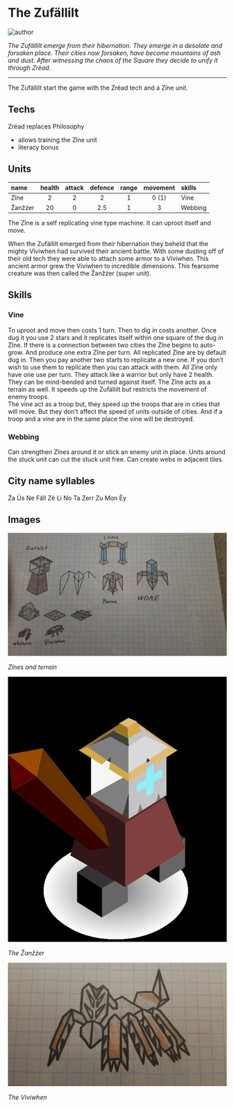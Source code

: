 # The Zufällilt

![author](https://img.shields.io/badge/author-Ultragameboy%236443-%237289DA)

*The Zufällilt emerge from their hibernation. They emerge in a desolate and forsaken place. Their cities now forsaken, have become mountains of ash and dust. After witnessing the chaos of the Square they decide to unify it through Zrëad.*

---

The Zufällilt start the game with the Zrëad tech and a Zîne unit.

## Techs

Zrëad replaces Philosophy

- allows training the Zîne unit
- literacy bonus

## Units

| name    | health | attack | defence | range | movement | skills  |
|:--------|:------:|:------:|:-------:|:-----:|:--------:|:--------|
| Zîne    | 2      | 2      | 2       | 1     | 0 (1)    | Vine    |
| Žanžźer | 20     | 0      | 2.5     | 1     | 3        | Webbing |

The Zîne is a self replicating vine type machine. It can uproot itself and move.

When the Zufällilt emerged from their hibernation they beheld that the mighty Viviwhen had survived their ancient battle. With some dusting off of their old tech they were able to attach some armor to a Viviwhen. This ancient armor grew the Viviwhen to incredible dimensions. This fearsome creature was then called the Žanžźer (super unit).

## Skills

### Vine

To uproot and move then costs 1 turn. Then to dig in costs another. Once dug it you use 2 stars and it replicates itself within one square of the dug in Zîne. If there is a connection between two cities the Zîne begins to auto-grow. And produce one extra Zîne per turn. All replicated Zîne are by default dug in. Then you pay another two starts to replicate a new one. If you don’t wish to use them to replicate then you can attack with them. All Zîne only have one use per turn. They attack like a warrior but only have 2 health. They can be mind-bended and turned against itself. The Zîne acts as a terrain as well. It speeds up the Zufällilt but restricts the movement of enemy troops.  
The vine act as a troop but, they speed up the troops that are in cities that will move. But they don’t affect the speed of units outside of cities. And if a troop and a vine are in the same place the vine will be destroyed.

### Webbing

Can strengthen Zînes around it or stick an enemy unit in place. Units around the stuck unit can cut the stuck unit free. Can create webs in adjacent tiles.

## City name syllables

Źa Üs Ne Fäll Zë Li No Ta Zerr Zu Mon Ëy

## Images

![general](../images/zufallilt0.jpg)

*Zînes and terrain*

![zanzzer](../images/zufallilt1.jpg)

*The Žanžźer*

![animal](../images/zufallilt2.jpg)

*The Viviwhen*
